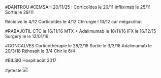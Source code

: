 #DANTROU
#CEMSAH
20/11/25 : 
Corticoïdes le 20/11
Infliximab le 25/11
Sortie le 29/11

Récidive le 4/12
Corticoïdes le 4/12
Chirurgie l 10/12 car mégacôlon

#RABAJOTIL
CTC le 16/11/16
MTX + Adalimumab le 18/11/16
IFX le 16/12/15
Surgery le le 12/01/16

#GONCALVES
Corticothérapie le 28/2/18
Sortie le 3/3/18
Adalimumab le 20/3/18
Réhospit le 3/4
Chir le 6/4

#BILSKI
Hospit août 2017


#jeteste
![](../media/image/test.png)